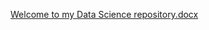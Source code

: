 [Welcome to my Data Science repository.docx](https://github.com/Edwarj47/MSDS-ERAU/files/15371072/Welcome.to.my.Data.Science.repository.docx)
